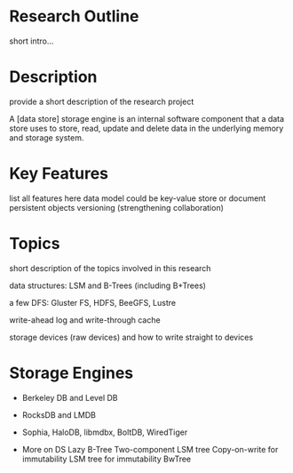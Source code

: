 Research Outline
================

short intro...

# Description

provide a short description of the research project

A [data store] storage engine is an internal software component that a data store uses to store, read, update and delete data in the underlying memory and storage system.

# Key Features

list all features here
data model could be key-value store or document
persistent objects
versioning (strengthening collaboration)

# Topics

short description of the topics involved in this research

data structures: LSM and B-Trees (including B+Trees)

a few DFS: Gluster FS, HDFS, BeeGFS, Lustre

write-ahead log and write-through cache

storage devices (raw devices) and how to write straight to devices

# Storage Engines

* Berkeley DB and Level DB
* RocksDB and LMDB
* Sophia, HaloDB, libmdbx, BoltDB, WiredTiger

* More on DS
Lazy B-Tree
Two-component LSM tree
Copy-on-write for immutability
LSM tree for immutability
BwTree
